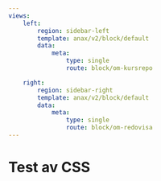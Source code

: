 ```yaml
---
views:
    left:
        region: sidebar-left
        template: anax/v2/block/default
        data:
            meta:
                type: single
                route: block/om-kursrepo

    right:
        region: sidebar-right
        template: anax/v2/block/default
        data:
            meta:
                type: single
                route: block/om-redovisa
---
```


Test av CSS
============
